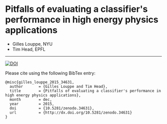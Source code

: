 # Pitfalls of evaluating a classifier's performance in high energy physics applications

- Gilles Louppe, NYU
- Tim Head, EPFL

---

[![DOI](https://zenodo.org/badge/8801/glouppe/talk-aleph-workshop2015.svg)](https://zenodo.org/badge/latestdoi/8801/glouppe/talk-aleph-workshop2015)

Please cite using the following BibTex entry:

```
@misc{gilles_louppe_2015_34631,
  author       = {Gilles Louppe and Tim Head},
  title        = {Pitfalls of evaluating a classifier's performance in high energy physics applications},
  month        = dec,
  year         = 2015,
  doi          = {10.5281/zenodo.34631},
  url          = {http://dx.doi.org/10.5281/zenodo.34631}
}
```


